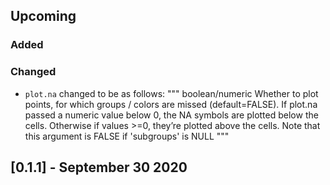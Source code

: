 ## Upcoming

### Added

### Changed
* `plot.na` changed to be as follows:
"""
boolean/numeric 
Whether to plot points, for which groups / colors are missed (default=FALSE). If plot.na passed a numeric value below 0, the NA symbols are plotted below the cells. Otherwise if values >=0, they’re plotted above the cells. Note that this argument is FALSE if 'subgroups' is NULL
"""

## [0.1.1] - September 30 2020